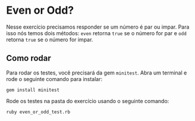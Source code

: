# Even or Odd?

Nesse exercício precisamos responder se um número é par ou impar. Para isso nós temos dois métodos: `even` retorna `true` se o número for par e `odd` retorna `true` se o número for impar.

## Como rodar

Para rodar os testes, você precisará da gem `minitest`. Abra um terminal e rode o seguinte comando para instalar:

    gem install minitest

Rode os testes na pasta do exercício usando o seguinte comando:

    ruby even_or_odd_test.rb
